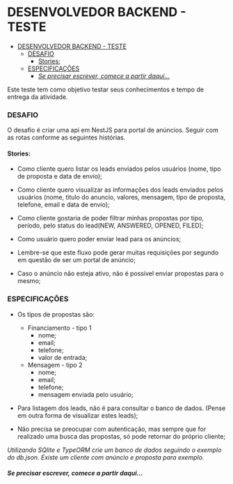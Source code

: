 # DESENVOLVEDOR BACKEND - TESTE

- [DESENVOLVEDOR BACKEND - TESTE](#desenvolvedor-backend---teste)
    - [DESAFIO](#desafio)
      - [Stories:](#stories)
    - [ESPECIFICAÇÕES](#especificações)
      - [_Se precisar escrever, comece a partir daqui..._](#se-precisar-escrever-comece-a-partir-daqui)


Este teste tem como objetivo testar seus conhecimentos e tempo de entrega da atividade.

### DESAFIO
O desafio é criar uma api em NestJS para portal de anúncios. Seguir com as rotas conforme as seguintes histórias.

#### Stories:

+ Como cliente quero listar os leads enviados pelos usuários (nome, tipo de proposta e data de envio);

+ Como cliente quero visualizar as informações dos leads enviados pelos usuários (nome, titulo do anuncio, valores, mensagem, tipo de proposta, telefone, email e data de envio);

+ Como cliente gostaria de poder filtrar minhas propostas por tipo, período, pelo status do lead(NEW, ANSWERED, OPENED, FILED);

+ Como usuário quero poder enviar lead para os anúncios;

+ Lembre-se que este fluxo pode gerar muitas requisições por segundo em questão de ser um portal de anúncio;

+ Caso o anúncio não esteja ativo, não é possível enviar propostas para o mesmo;

### ESPECIFICAÇÕES
* Os tipos de propostas são: 
    * Financiamento - tipo 1
        * nome;
        * email;
        * telefone;
        * valor de entrada;
    * Mensagem - tipo 2
        * nome;
        * email;
        * telefone;
        * mensagem enviada pelo usuário;

* Para listagem dos leads, não é para consultar o banco de dados. (Pense em outra forma de visualizar estes leads);

* Não precisa se preocupar com autenticação, mas sempre que for realizado uma busca das propostas, só pode retornar do próprio cliente;

_Utilizando SQlite e TypeORM crie um banco de dados seguindo o exemplo do db.json. Existe um cliente com anúncio e proposta para exemplo._

#### _Se precisar escrever, comece a partir daqui..._
